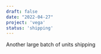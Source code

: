 ```yaml
---
draft: false
date: "2022-04-27"
project: 'vega'
status: 'shipping'
---
```


Another large batch of units shipping  